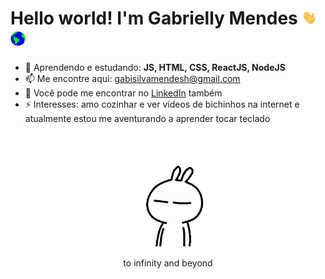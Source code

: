 <h1>
  Hello world! I'm Gabrielly Mendes
     <img src="assets/Hi.gif" width="24px" />
   <img src="assets/Earth.gif" width="24px" />
</h1>

- 🌱 Aprendendo e estudando: **JS, HTML, CSS, ReactJS, NodeJS**
- 📫 Me encontre aqui: gabisilvamendesh@gmail.com
- 💼 Você pode me encontrar no <a href="https://www.linkedin.com/in/gabriellymendes/">LinkedIn</a> também
- ⚡ Interesses: amo cozinhar e ver vídeos de bichinhos na internet e atualmente estou me aventurando a aprender tocar teclado

<br/>

  <div align="center">
  <img src="assets/enthusiast.gif" width="180px" /><div>
to infinity and beyond
